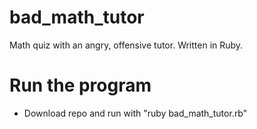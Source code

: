 # bad_math_tutor
Math quiz with an angry, offensive tutor. Written in Ruby.

# Run the program
* Download repo and run with "ruby bad_math_tutor.rb"
